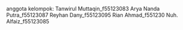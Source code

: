 anggota kelompok:
Tanwirul Muttaqin_f55123083
Arya Nanda Putra_f55123087
Reyhan Dany_f55123095
Rian Ahmad_f551230
Nuh. Alfaiz_f55123085
